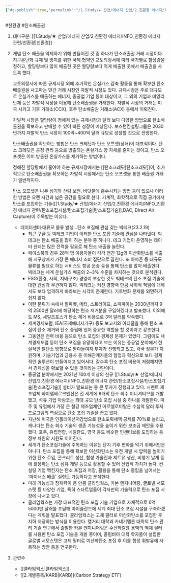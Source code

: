 ```yaml
---
{"dg-publish":true,"permalink":"/1.Study/★ 산업/에너지 산업/2.친환경 에너지/INFO_친환경 에너지 관련/탄소배출권/","created":"2023-05-24T14:49:17.604+09:00","updated":"2025-06-25T13:59:31.528+09:00"}
---
```


#친환경 #탄소배출권


1. 테마구분: [[1.Study/★ 산업/에너지 산업/2.친환경 에너지/INFO_친환경 에너지 관련/친환경\|친환경]]

1. 개념 
	탄소 배출을 억제하기 위해 만들어진 것 중 하나가 탄소배출권 거래 시장이다. 지구온난화 규제 및 방지를 위한 국제 협약인 교토의정서에 따라 국가별로 할당량을 정하고, 할당량보다 많이 배출한 곳은 할당량보다 적게 배출한 곳에서 배출권을 사도록 했다.  
  
	교토의정서에 따른 규제시장 외에 추가적인 온실가스 감축 활동을 통해 확보한 탄소배출권을 사고파는 민간 거래 시장인 자발적 시장도 있다. 규제시장은 주로 대규모로 온실가스를 배출하는 에너지, 중공업 기업 등이 대상이고, 그 외의 기업과 비영리 단체 등은 자발적 시장을 이용해 탄소배출권을 거래한다. 자발적 시장의 거래는 미국 시카고 기후 거래소(CCX), 호주 탄소배출권 거래소(ACX) 등에서 이뤄진다.  
	  
	자발적 시장은 할당량이 정해져 있는 규제시장과 달리 보다 다양한 방법으로 탄소배출권을 확보하고 판매할 수 있어 빠른 성장이 예상된다. 보스턴컨설팅그룹은 2030년까지 자발적 탄소 시장이 100억~400억 달러 규모로 성장할 것으로 전망한다.  
  
	탄소배출권을 확보하는 방법은 탄소 크레딧과 탄소 오프셋(상쇄)이 대표적이다. 탄소 크레딧은 공정 관리 등으로 방출되는 온실가스 양 자체를 줄이는 것이고, 탄소 오프셋은 이미 방출된 온실가스를 제거하는 방법이다.  
  
	정해진 할당량에서 줄여야 하는 규제시장에서는 [[탄소크레딧\|탄소크레딧]]이, 추가적으로 탄소배출권을 확보하는 자발적 시장에서는 탄소 오프셋을 통한 배출권 거래가 일반적이다.  
  
	탄소 오프셋은 나무 심기와 산림 보전, 바닷물에 흡수시키는 방법 등이 있으나 이러한 방법은 오랜 시간과 넓은 공간을 필요로 한다. 기계적, 화학적으로 직접 공기에서 탄소를 포집하는 기술([[1.Study/★ 산업/에너지 산업/2.친환경 에너지/INFO_친환경 에너지 관련/탄소포집시설/탄소포집기술\|탄소포집기술]],DAC, Direct Air Capture)이 주목받는 이유다.  
  
	- 데이터센터·대류모 물류 발생…탄소 포집에 관심 갖는 빅테크(23.2.19)
		- 최근 구글 등 빅테크 기업이 이러한 탄소 포집 기술에 관심을 나타낸다. 빅테크는 탄소 배출을 많이 하는 분야 중 하나다. 테크 기업이 운영하는 데이터 센터는 많은 전력을 필요로 해 탄소 배출을 늘린다.  
		- 페이스북의 경우 28억 명 이용자들이 각각 연간 12g의 이산화탄소를 배출해 지구상에서 가장 큰 에너지 소비 집단으로 꼽힌다. 또 아마존 등 대규모 물류를 필요로 하는 서비스도 항공 운송 등을 통해 탄소를 많이 배출한다. 빅테크는 세계 온실가스 배출의 2~3% 수준을 차지하는 것으로 분석된다.  
		- ESG(환경, 사회, 지배구조) 경영이 부상한 것도 빅테크의 탄소 포집 기술에 대한 관심과 무관하지 않다. 빅테크는 커진 영향력 만큼 사회적 책임에 대해서도 보다 엄격하게 바라보는 시각이 존재한다. 기후변화 문제를 외면하기 쉽지 않다.  
		- 이런 분위기 속에서 알파벳, 메타, 스트라이프, 쇼피파이는 2030년까지 9억 2500만 달러에 해당하는 탄소 제거분을 구입하겠다고 발표했다. 이외에도 MS, 세일즈포스가 탄소 제거 비용으로 3억 달러를 약속했다.  
		- 세계경제포럼, IEA(국제에너지기구) 등도 보고서와 아티클을 통해 탄소 포집이 탄소 제거와 탄소 중립에 있어 중요한 역할을 할 것이라고 강조한다.  
		- 그동안은 전력 비용 등으로 탄소 포집의 경제성 문제가 있었다. 그럼에도 세계경제포럼 등이 탄소 포집을 유망하다고 보는 이유는 중공업 분야에서 현실적인 탈탄소 방향으로 받아들여져 투자가 진행되고 있고, 각국 정부가 지원하며, 기술기업과 금융사 등 이해관계자들의 협업과 혁신으로 보다 경제적인 솔루션이 만들어지고 있어서다. 갈수록 탄소 포집 비용이 저렴해지면서 경제성을 확보할 수 있을 것이라는 판단이다.  
		- 중공업 분야에서는 2021년 100개 이상의 신규 [[1.Study/★ 산업/에너지 산업/2.친환경 에너지/INFO_친환경 에너지 관련/탄소포집시설/탄소포집기술\|탄소포집기술]] 설비가 발표되는 등 큰 투자가 진행되고 있다. 시멘트 제조업체 하이델베르크멘션은 전 세계에 8개의 탄소 회수 이니셔티브를 개발했고, 석유 기업 아람코는 최대 규모 탄소 포집 시설 중 하나를 개발한다. 미주 및 유럽에서 가장 큰 철강 제조업체인 아르셀로미탈은 수십억 달러 투자 프로그램의 핵심으로 탄소 포집 기술을 꼽고 있다.  
		- 지난해 미국은 인플레이션저감법으로 탄소포획세액 공제를 70%로 늘리고, 캐나다는 탄소 회수 기술의 생존 가능성을 높이기 위한 보조금 제안을 수용했다. 호주, 유럽연합, 네덜란드, 영국 등도 비슷한 인센티브를 도입하는 등 정부 차원의 지원도 이어진다.  
		- 세계가 탄소포집기술에 주목하는 이유는 단지 기후 변화를 막기 위해서만은 아니다. 탄소 포집을 통해 확보한 이산화탄소는 유전 개발 시 압력을 높이기 위한 탄소 주입, 콘크리트 생산, 합성 가솔린과 제트유 생산, 비행기 날개 등에 활용하는 탄소 섬유 개발 등으로 활용할 수 있어 산업적 가치가 높다. 컨설팅 기업 맥킨지는 탄소 포집과 저장, 활용을 통해 탄소 중립을 넘어서는 '마이너스 배출' 실현도 가능하다고 분석한다.  
		- 미래 가능성과 잠재력이 큰 만큼 클라임웍스, 카본 엔지니어링, 글로벌 서모스탯 등 다양한 기업, 특히 스타트업들이 각자만의 기술력으로 탄소 포집 시장에 나서고 있다.  
		- 클라임웍스는 가장 대표적인 탄소 포집 기술 기업으로 자체적으로 6억 5000만 달러를 조달해 아이슬란드에 세계 최대 탄소 포집 시설을 구축하겠다는 계획을 발표했다. 클라임웍스는 고체 필터로 이산화탄소를 포집한 후 지하 저장하는 방식을 이용한다. 캘거리 대학과 카네기멜론 대학의 탄소 관리 기술 연구에서 출발한 카본 엔지니어링은 수산화칼륨 용액의 액체 필터를 사용한 탄소 포집 기술을 개발 중이며, 콜럼비아 대학 학자들이 설립한 글로벌 서모스탯은 고체 필터로 이산화탄소 포집 후 이를 합성 휘발유에 사용하는 방안 등을 연구한다.


2. 관련주
	- [[클라임웍스\|클라임웍스]]
	- [[2.개별종목/KARB\|KARB]](Carbon Strategy ETF)